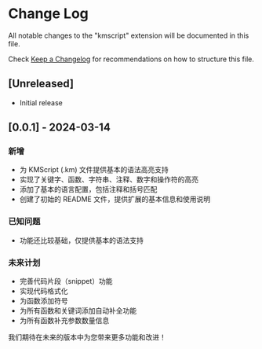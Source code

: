 # Change Log

All notable changes to the "kmscript" extension will be documented in this file.

Check [Keep a Changelog](http://keepachangelog.com/) for recommendations on how to structure this file.

## [Unreleased]

- Initial release

## [0.0.1] - 2024-03-14

### 新增

- 为 KMScript (.km) 文件提供基本的语法高亮支持
- 实现了关键字、函数、字符串、注释、数字和操作符的高亮
- 添加了基本的语言配置，包括注释和括号匹配
- 创建了初始的 README 文件，提供扩展的基本信息和使用说明

### 已知问题

- 功能还比较基础，仅提供基本的语法支持

### 未来计划

- 完善代码片段（snippet）功能
- 实现代码格式化
- 为函数添加符号
- 为所有函数和关键词添加自动补全功能
- 为所有函数补充参数数量信息

我们期待在未来的版本中为您带来更多功能和改进！